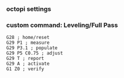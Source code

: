 
### octopi settings

### custom command: Leveling/Full Pass

```
G28 ; home/reset
G29 P1 ; measure
G29 P3.1 ; populate
G29 P5 C0.75 ; adjust
G29 T ; report
G29 A ; activate
G1 Z0 ; verify
```
